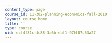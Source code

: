 ```yaml
---
content_type: page
course_id: 11-202-planning-economics-fall-2010
layout: course_home
title: ''
type: course
uid: ecf4f31c-4c88-3a6b-ebf1-970f87c53a27
---
```

